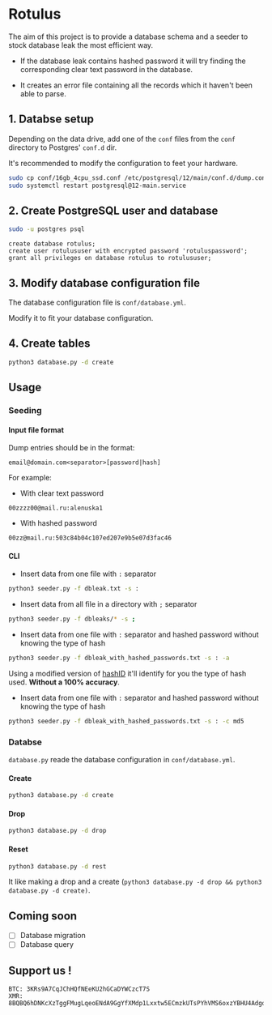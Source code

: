 # Rotulus

 The aim of this project is to provide a database schema and a seeder to stock database leak the most efficient way.

- If the database leak contains hashed password it will try finding the corresponding clear text password in the database.

- It creates an error file containing all the records which it haven't been able to parse.

## 1. Databse setup

Depending on the data drive, add one of the `conf` files from the `conf` directory to
Postgres' `conf.d` dir.

It's recommended to modify the configuration to feet your hardware.

```bash
sudo cp conf/16gb_4cpu_ssd.conf /etc/postgresql/12/main/conf.d/dump.conf
sudo systemctl restart postgresql@12-main.service
```

## 2. Create PostgreSQL user and database

```bash
sudo -u postgres psql
```

```psql
create database rotulus;
create user rotulususer with encrypted password 'rotuluspassword';
grant all privileges on database rotulus to rotulususer;
```

## 3. Modify database configuration file

The database configuration file is `conf/database.yml`.

Modify it to fit your database configuration.

## 4. Create tables

```bash
python3 database.py -d create
```

## Usage
### Seeding

#### Input file format
Dump entries should be in the format:

```
email@domain.com<separator>[password|hash]
```

For example:

- With clear text password
```
00zzzz00@mail.ru:alenuska1
```

- With hashed password
```
00zz@mail.ru:503c84b04c107ed207e9b5e07d3fac46
```

#### CLI

- Insert data from one file with `:` separator
```bash
python3 seeder.py -f dbleak.txt -s :
```

- Insert data from all file in a directory with `;` separator
```bash
python3 seeder.py -f dbleaks/* -s ;
```

- Insert data from one file with `:` separator and hashed password without knowing the type of hash
```bash
python3 seeder.py -f dbleak_with_hashed_passwords.txt -s : -a
```
Using a modified version of [hashID](https://github.com/psypanda/hashID) it'll identify for you the type of hash used. **Without a 100% accuracy**.

- Insert data from one file with `:` separator and hashed password without knowing the type of hash
```bash
python3 seeder.py -f dbleak_with_hashed_passwords.txt -s : -c md5
```

### Databse

`database.py` reade the database configuration in `conf/database.yml`.

#### Create

```bash
python3 database.py -d create
```

#### Drop

```bash
python3 database.py -d drop
```

#### Reset

```bash
python3 database.py -d rest
```

It like making a drop and a create (`python3 database.py -d drop && python3 database.py -d create)`.

## Coming soon

- [ ] Database migration
- [ ] Database query

## Support us !
```
BTC: 3KRs9A7CqJChHQfNEeKU2hGCaDYWCzcT7S
XMR: 8BQBQ6hDNKcXzTggFMugLqeoENdA9GgYfXMdp1Lxxtw5ECmzkUTsPYhVMS6oxzYBHU4AdgotDnuTp2RTj98ozdkfKVGBLxa
```